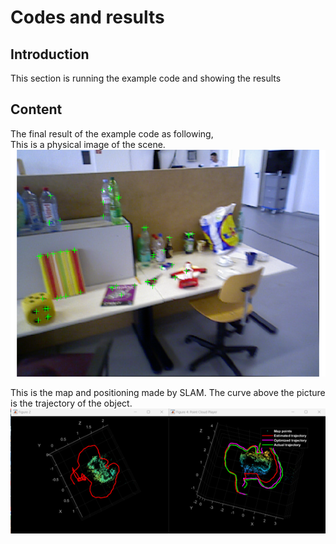 # Codes and results

## Introduction
This section is running the example code and showing the results

## Content
The final result of the example code as following,  
This is a physical image of the scene.  
![Figure1](/Figure1.png)  
 


This is the map and positioning made by SLAM. The curve above the picture is the trajectory of the object.  
![Figure2](/Figure2.png)  

